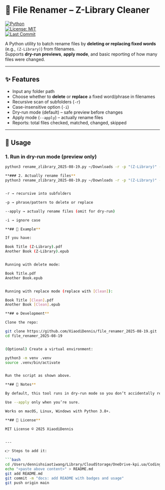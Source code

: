 # 📂 File Renamer – Z-Library Cleaner  

[![Python](https://img.shields.io/badge/Python-3.8%2B-blue)](https://www.python.org/)  
[![License: MIT](https://img.shields.io/badge/License-MIT-green.svg)](LICENSE)  
[![Last Commit](https://img.shields.io/github/last-commit/XiaodiDennis/file_renamer_2025-08-19)](https://github.com/XiaodiDennis/file_renamer_2025-08-19/commits/main)  

A Python utility to batch rename files by **deleting or replacing fixed words** (e.g., `(Z-Library)`) from filenames.  
Supports **dry-run previews**, **apply mode**, and basic reporting of how many files were changed.

---

## ✨ Features

- Input any folder path  
- Choose whether to **delete** or **replace** a fixed word/phrase in filenames  
- Recursive scan of subfolders (`-r`)  
- Case-insensitive option (`-i`)  
- Dry-run mode (default) – safe preview before changes  
- Apply mode (`--apply`) – actually rename files  
- Reports: total files checked, matched, changed, skipped  

---

## 🚀 Usage

### 1. Run in dry-run mode (preview only)
```bash
python3 rename_zlibrary_2025-08-19.py ~/Downloads -r -p "(Z-Library)" --loose -i

**### 2. Actually rename files**
python3 rename_zlibrary_2025-08-19.py ~/Downloads -r -p "(Z-Library)" --loose -i --apply


-r → recursive into subfolders

-p → phrase/pattern to delete or replace

--apply → actually rename files (omit for dry-run)

-i → ignore case

**## 📝 Example**

If you have:

Book Title (Z-Library).pdf
Another Book (Z-Library).epub


Running with delete mode:

Book Title.pdf
Another Book.epub


Running with replace mode (replace with [Clean]):

Book Title [Clean].pdf
Another Book [Clean].epub

**## ⚙️ Development**

Clone the repo:

git clone https://github.com/XiaodiDennis/file_renamer_2025-08-19.git
cd file_renamer_2025-08-19


(Optional) Create a virtual environment:

python3 -m venv .venv
source .venv/bin/activate


Run the script as shown above.

**## 📌 Notes**

By default, this tool runs in dry-run mode so you don’t accidentally rename files.

Use --apply only when you’re sure.

Works on macOS, Linux, Windows with Python 3.8+.

**## 📄 License**

MIT License © 2025 XiaodiDennis


---

👉 Steps to add it:

```bash
cd /Users/dennishsiaotiwang/Library/CloudStorage/OneDrive-kpi.ua/CodingWorkshop/Visual_Studio_Code/Python/file_renamer_2025-08-19
echo "<paste above content>" > README.md
git add README.md
git commit -m "docs: add README with badges and usage"
git push origin main
